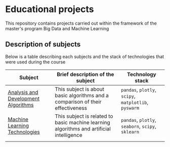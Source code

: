 # Educational projects
This repository contains projects carried out within the framework of the master's program Big Data and Machine Learning

## Description of subjects 
Below is a table describing each subjects and the stack of technologies that were used during the course

| Subject | Brief description of the subject | Technology stack |
| ----------- | ----------- | ----------- |
| [Analysis and Development Algorithms](https://github.com/Runushkina/educational_projects/tree/main/Analysis%20and%20Development%20of%20Algorithms)    |  This subject is about basic algorithms and a comparison of their effectiveness | `pandas`, `plotly`, `scipy`, `matplotlib`, `pyswarm` |
| [Machine Learning Technologies](https://github.com/Runushkina/educational_projects/tree/main/Machine%20Learning%20Technologies)   | This subject is related to basic machine learning algorithms and artificial intelligence | `pandas`, `plotly`, `seaborn`, `scipy`, `sklearn`  |
|   |    |  |
